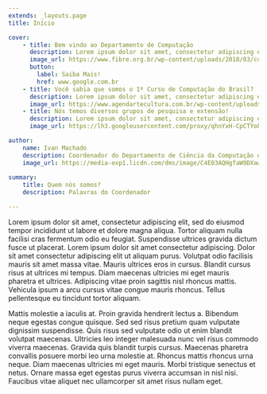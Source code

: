 ```yaml
---
extends: _layouts.page
title: Início

cover:
    - title: Bem vindo ao Departamento de Computação
      description: Lorem ipsum dolor sit amet, consectetur adipiscing elit, sed do eiusmod tempor incididunt ut labore et dolore magna aliqua. 
      image_url: https://www.fibre.org.br/wp-content/uploads/2018/03/curso_UFBA2.jpg
      button:
        label: Saiba Mais!
        href: www.google.com.br
    - title: Você sabia que somos o 1º Curso de Computação do Brasil?
      description: Lorem ipsum dolor sit amet, consectetur adipiscing elit, sed do eiusmod tempor incididunt ut labore et dolore magna aliqua. 
      image_url: https://www.agendartecultura.com.br/wp-content/uploads/2018/09/Programacao.jpg
    - title: Nós temos diversos grupos de pesquisa e extensão!
      description: Lorem ipsum dolor sit amet, consectetur adipiscing elit, sed do eiusmod tempor incididunt ut labore et dolore magna aliqua. 
      image_url: https://lh3.googleusercontent.com/proxy/qhnYxH-CpCTYob6U4pB9ONJLLHZtQPtL05WF_y8DRn9rJxtKSKGWYYgzAoFt_tCBuYd5QOO9EjFhKUQWE9mQ5Jk9BaGTQJoP29T3ekW0zwkh0Gi2QsjQ2J1zYPPyZf7koqiJiw

author: 
    name: Ivan Machado
    description: Coordenador do Departamento de Ciência da Computação da UFBA
    image_url: https://media-exp1.licdn.com/dms/image/C4E03AQHgfaW9DXawnw/profile-displayphoto-shrink_200_200/0?e=1586390400&v=beta&t=8yefVeZoYcrWd2z6cTKXVBsAjPmGnmC6qt2UKHIPW8A
    
summary:
    title: Quem nós somos?
    description: Palavras do Coordenador

---
```

Lorem ipsum dolor sit amet, consectetur adipiscing elit, sed do eiusmod tempor incididunt ut labore et dolore magna aliqua. Tortor aliquam nulla facilisi cras fermentum odio eu feugiat. Suspendisse ultrices gravida dictum fusce ut placerat. Lorem ipsum dolor sit amet consectetur adipiscing. Dolor sit amet consectetur adipiscing elit ut aliquam purus. Volutpat odio facilisis mauris sit amet massa vitae. Mauris ultrices eros in cursus. Blandit cursus risus at ultrices mi tempus. Diam maecenas ultricies mi eget mauris pharetra et ultrices. Adipiscing vitae proin sagittis nisl rhoncus mattis. Vehicula ipsum a arcu cursus vitae congue mauris rhoncus. Tellus pellentesque eu tincidunt tortor aliquam.

Mattis molestie a iaculis at. Proin gravida hendrerit lectus a. Bibendum neque egestas congue quisque. Sed sed risus pretium quam vulputate dignissim suspendisse. Quis risus sed vulputate odio ut enim blandit volutpat maecenas. Ultricies leo integer malesuada nunc vel risus commodo viverra maecenas. Gravida quis blandit turpis cursus. Maecenas pharetra convallis posuere morbi leo urna molestie at. Rhoncus mattis rhoncus urna neque. Diam maecenas ultricies mi eget mauris. Morbi tristique senectus et netus. Ornare massa eget egestas purus viverra accumsan in nisl nisi. Faucibus vitae aliquet nec ullamcorper sit amet risus nullam eget. 
